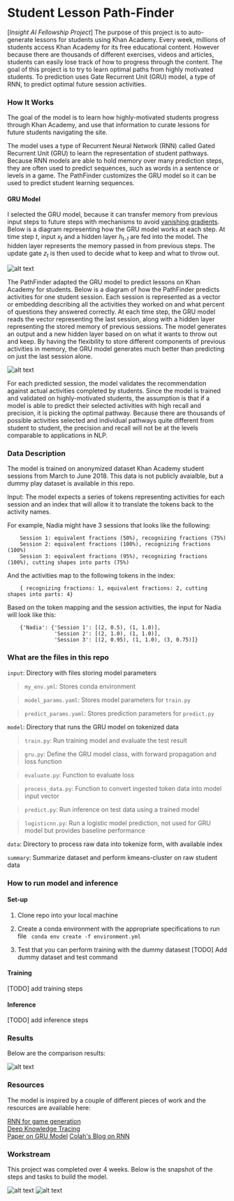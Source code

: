 
# Student Lesson Path-Finder
[*Insight AI Fellowship Project*] The purpose of this project is to auto-generate lessons for students using Khan Academy. Every week, millions of students access Khan Academy for its free educational content. However because there are thousands of different exercises, videos and articles, students can easily lose track of how to progress through the content. The goal of this project is to try to learn optimal paths from highly motivated students. To prediction uses Gate Recurrent Unit (GRU) model, a type of RNN, to predict optimal future session activities.



### How It Works
The goal of the model is to learn how highly-motivated students progress through Khan Academy, and use that information to curate lessons for future students navigating the site.

The model uses a type of Recurrent Neural Network (RNN) called Gated Recurrent Unit (GRU) to learn the representation of student pathways. Because RNN models are able to hold memory over many prediction steps, they are often used to predict sequences, such as words in a sentence or levels in a game. The PathFinder customizes the GRU model so it can be used to predict student learning sequences.



#### GRU Model
I selected the GRU model, because it can transfer memory from previous input steps to future steps with mechanisms to avoid [vanishing gradients](https://en.wikipedia.org/wiki/Vanishing_gradient_problem). Below is a diagram representing how the GRU model works at each step. At time step _t_, input _x<sub>t</sub>_ and a hidden layer _h<sub>t-1</sub>_ are fed into the model. The hidden layer represents the memory passed in from previous steps. The update gate _z<sub>t</sub>_ is then used to decide what to keep and what to throw out.

![alt text](png/gru_colah.png "source: Chris Colah's blog post")

The PathFinder adapted the GRU model to predict lessons on Khan Academy for students. Below is a diagram of how the PathFinder predicts activities for one student session. Each session is represented as a vector or embedding describing all the activities they worked on and what percent of questions they answered correctly. At each time step, the GRU model reads the vector representing the last session, along with a hidden layer representing the stored memory of previous sessions. The model generates an output and a new hidden layer based on on what it wants to throw out and keep. By having the flexibility to store different components of previous activities in memory, the GRU model generates much better than predicting on just the last session alone.

![alt text](png/pathfinder_gru.png "How PathFinder Works")

For each predicted session, the model validates the recommendation against actual activities completed by students. Since the model is trained and validated on highly-motivated students, the assumption is that if a model is able to predict their selected activities with high recall and precision, it is picking the optimal pathway. Because there are thousands of possible activities selected and individual pathways quite different from student to student, the precision and recall will not be at the levels comparable to applications in NLP.



### Data Description

The model is trained on anonymized dataset Khan Academy student sessions from March to June 2018. This data is not publicly avaialble, but a dummy play dataset is available in this repo.

Input: The model expects a series of tokens representing activities for each session and an index that will allow it to translate
the tokens back to the activity names.

For example, Nadia might have 3 sessions that looks like the following:
```
    Session 1: equivalent fractions (50%), recognizing fractions (75%)
    Session 2: equivalent fractions (100%), recognizing fractions (100%)
    Session 3: equivalent fractions (95%), recognizing fractions (100%), cutting shapes into parts (75%)
```

And the activities map to the following tokens in the index:

```
    { recognizing fractions: 1, equivalent fractions: 2, cutting shapes into parts: 4}
```

Based on the token mapping and the session activities, the input for Nadia will look like this:

```
    {'Nadia': {'Session 1': [(2, 0.5), (1, 1.0)],
               'Session 2': [(2, 1.0), (1, 1.0)],
               'Session 3': [(2, 0.95), (1, 1.0), (3, 0.75)]}
```




### What are the files in this repo

`input`: Directory with files storing model parameters

> `my_env.yml`: Stores conda environment

> `model_params.yaml`: Stores model parameters for `train.py`

> `predict_params.yaml`: Stores prediction parameters for `predict.py`


`model`: Directory that runs the GRU model on tokenized data

> `train.py`: Run training model and evaluate the test result

> `gru.py`: Define the GRU model class, with forward propagation and loss function

> `evaluate.py`: Function to evaluate loss

> `process_data.py`: Function to convert ingested token data into model input vector

> `predict.py`: Run inference on test data using a trained model

> `logisticnn.py`: Run a logistic model prediction, not used for GRU model but provides baseline performance

`data`: Directory to process raw data into tokenize form, with available index

`summary`: Summarize dataset and perform kmeans-cluster on raw student data 


### How to run model and inference

#### Set-up
1. Clone repo into your local machine

2. Create a conda environment with the appropriate specifications to run file
    ` conda env create -f environment.yml`

3. Test that you can perform training with the dummy datasest
[TODO] Add dummy dataset and test command

#### Training
[TODO] add training steps

#### Inference
[TODO] add inference steps


### Results
Below are the comparison results:

![alt text](png/result_table.png)



### Resources
The model is inspired by a couple of different pieces of work and the resources are available here:

[RNN for game generation](https://medium.com/@ageitgey/machine-learning-is-fun-part-2-a26a10b68df3)  
[Deep Knowledge Tracing](https://web.stanford.edu/~cpiech/bio/papers/deepKnowledgeTracing.pdf)  
[Paper on GRU Model](https://arxiv.org/pdf/1406.1078.pdf)
[Colah's Blog on RNN](http://colah.github.io/posts/2015-08-Understanding-LSTMs/)


### Workstream

This project was completed over 4 weeks. Below is the snapshot of the steps and tasks to build the model.

![alt text](png/asana_wk1_2.png)
![alt text](png/asana_wk3_4.png)

